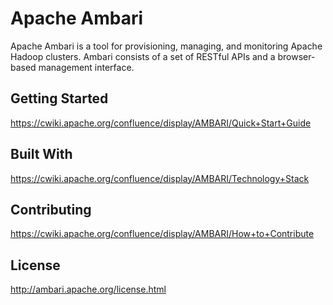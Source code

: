 # Apache Ambari

Apache Ambari is a tool for provisioning, managing, and monitoring Apache Hadoop clusters. Ambari consists of a set of RESTful APIs and a browser-based management interface.

## Getting Started

https://cwiki.apache.org/confluence/display/AMBARI/Quick+Start+Guide

## Built With

https://cwiki.apache.org/confluence/display/AMBARI/Technology+Stack

## Contributing

https://cwiki.apache.org/confluence/display/AMBARI/How+to+Contribute

## License

http://ambari.apache.org/license.html